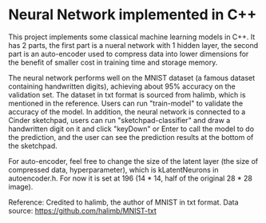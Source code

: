 # Neural Network implemented in C++
This project implements some classical machine learning models in C++. It has 2 parts,
the first part is a nueral network with 1 hidden layer, the second part is an auto-encoder
used to compress data into lower dimensions for the benefit of smaller cost in training time 
and storage memory. 

The neural network performs well on the MNIST dataset (a famous dataset containing handwritten
digits), achieving about 95% accuracy on the validation set. The dataset in txt format 
is sourced from halimb, which is mentioned in the reference. Users can run "train-model" to
validate the accuracy of the model. In addition, the neural network is connected to a Cinder
sketchpad, users can run "sketchpad-classifier" and draw a handwritten digit on it and click "keyDown" or Enter to call the model
to do the prediction, and the user can see the prediction results at the bottom of the sketchpad.

For auto-encoder, feel free to change the size of the latent layer (the size of compressed data, hyperparameter), 
which is kLatentNeurons in autoencoder.h. For now it is set at 196 (14 * 14, half of the original 28 * 28 image).

Reference:
Credited to halimb, the author of MNIST in txt format. 
Data source: https://github.com/halimb/MNIST-txt
